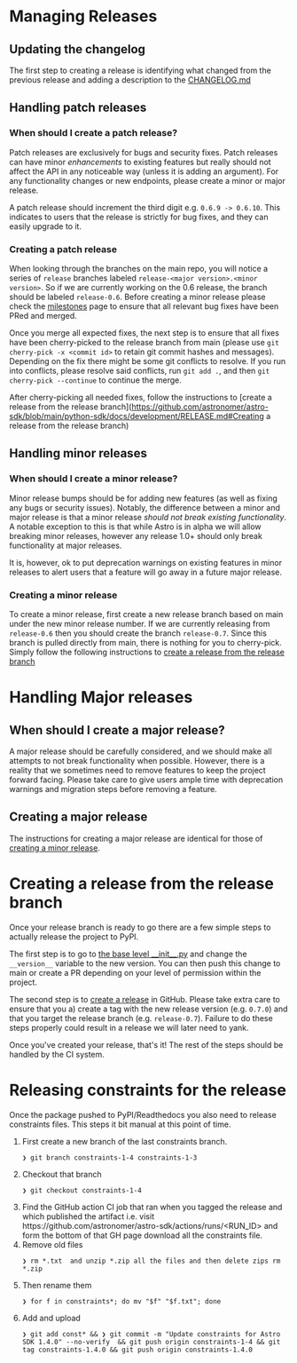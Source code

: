 # Managing Releases

## Updating the changelog

The first step to creating a release is identifying what changed from the previous release and adding a description to the [CHANGELOG.md](../CHANGELOG.md)

## Handling patch releases

### When should I create a patch release?
Patch releases are exclusively for bugs and security fixes. Patch releases can have minor _enhancements_ to
existing features but really should not affect the API in any noticeable way (unless it is adding an argument). For any
functionality changes or new endpoints, please create a minor or major release.

A patch release should increment the third digit e.g. `0.6.9 -> 0.6.10`. This indicates to users that the release is
strictly for bug fixes, and they can easily upgrade to it.


### Creating a patch release

When looking through the branches on the main repo, you will notice a series of `release` branches labeled
`release-<major version>.<minor version>`. So if we are currently working on the 0.6 release, the branch should be labeled
`release-0.6`. Before creating a minor release please check the [milestones](https://github.com/astronomer/astro-sdk/milestones)
page to ensure that all relevant bug fixes have been PRed and merged.

Once you merge all expected fixes, the next step is to ensure that all fixes have been cherry-picked to the release
branch from main (please use `git cherry-pick -x <commit id>` to retain
git commit hashes and messages). Depending on the fix there might be some git conflicts to resolve. If you run into conflicts, please
resolve said conflicts, run `git add .`, and then `git cherry-pick --continue` to continue the merge.

After cherry-picking all needed fixes, follow the instructions to [create a release from the release branch](https://github.com/astronomer/astro-sdk/blob/main/python-sdk/docs/development/RELEASE.md#Creating a release from the release branch)

## Handling minor releases
### When should I create a minor release?

Minor release bumps should be for adding new features (as well as fixing any bugs or security issues). Notably, the difference between
a minor and major release is that a minor release _should not break existing functionality_. A notable exception to this is that while
Astro is in alpha we will allow breaking minor releases, however any release 1.0+ should only break functionality at major releases.

It is, however, ok to put deprecation warnings on existing features in minor releases to alert users that a feature will go away in a future
major release.

### Creating a minor release

To create a minor release, first create a new release branch based on main under the new minor release number.
If we are currently releasing from `release-0.6` then you should create the branch `release-0.7`. Since this branch is
pulled directly from main, there is nothing for you to cherry-pick. Simply follow the following instructions to [create a release from the release branch](https://github.com/astronomer/astro-sdk/blob/main/python-sdk/docs/development/RELEASE.md#creating-a-release-from-the-release-branch)

# Handling Major releases

## When should I create a major release?

A major release should be carefully considered, and we should make all attempts to not break functionality when possible.
However, there is a reality that we sometimes need to remove features to keep the project forward facing. Please take care to give users
ample time with deprecation warnings and migration steps before removing a feature.

## Creating a major release

The instructions for creating a major release are identical for those of [creating a minor release](https://github.com/astronomer/astro-sdk/blob/main/python-sdk/docs/development/RELEASE.md#creating-a-minor-release).

# Creating a release from the release branch

Once your release branch is ready to go there are a few simple steps to actually release the project to PyPI.

The first step is to go to [the base level \_\_init\_\_.py](../../src/astro/__init__.py) and change the `__version__` variable to the new version. You can then
push this change to main or create a PR depending on your level of permission within the project.

<!-- markdown-link-check-disable -->
<!-- The following GitHub link for some reason give 403 in CI, hence ignore it in markdown-link -->
The second step is to [create a release](https://docs.github.com/en/repositories/releasing-projects-on-github/managing-releases-in-a-repository)
in GitHub. Please take extra care to ensure that you a) create a tag with the new release version (e.g. `0.7.0`) and that you
target the release branch (e.g. `release-0.7`). Failure to do these steps properly could result in a release we will later need to yank.
<!-- markdown-link-check-enable -->

Once you've created your release, that's it! The rest of the steps should be handled by the CI system.

# Releasing constraints for the release

Once the package pushed to PyPI/Readthedocs you also need to release constraints files. This steps it bit manual at this point of time.

1. First create a new branch of the last constraints branch.
   ```console
   ❯ git branch constraints-1-4 constraints-1-3
   ```
2. Checkout that branch
   ```console
   ❯ git checkout constraints-1-4
   ```
3. Find the GitHub action CI job that ran when you tagged the release and which published the artifact i.e. visit https\://github.com/astronomer/astro-sdk/actions/runs/<RUN_ID> and form the bottom of that GH page download all the constraints file.
4. Remove old files
   ```console
   ❯ rm *.txt  and unzip *.zip all the files and then delete zips rm *.zip
   ```
5. Then rename them
   ```console
   ❯ for f in constraints*; do mv "$f" "$f.txt"; done
   ```
6. Add and upload
   ```console
   ❯ git add const* && ❯ git commit -m "Update constraints for Astro SDK 1.4.0" --no-verify  && git push origin constraints-1-4 && git tag constraints-1.4.0 && git push origin constraints-1.4.0
   ```
